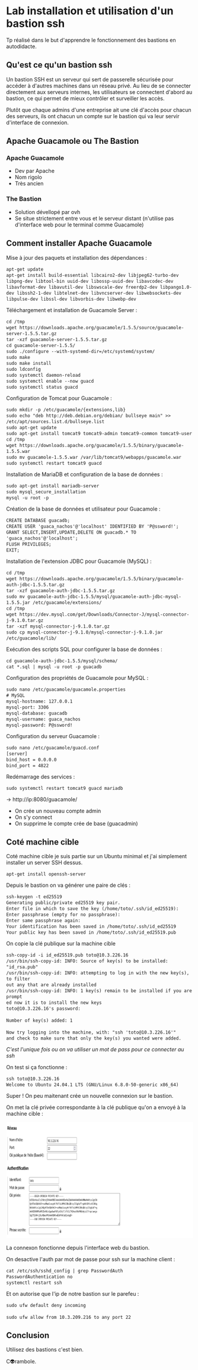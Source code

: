 # Lab installation et utilisation d'un bastion ssh
Tp réalisé dans le but d'apprendre le fonctionnement des bastions en autodidacte. 

## Qu'est ce qu'un bastion ssh
Un bastion SSH est un serveur qui sert de passerelle sécurisée pour accéder à d'autres machines dans un réseau privé. Au lieu de se connecter directement aux serveurs internes, les utilisateurs se connectent d'abord au bastion, ce qui permet de mieux contrôler et surveiller les accès.

Plutôt que chaque admins d'une entreprise ait une clé d'accès pour chacun des serveurs, ils ont chacun un compte sur le bastion qui va leur servir d'interface de connexion.

## Apache Guacamole ou The Bastion

### Apache Guacamole
- Dev par Apache
- Nom rigolo
- Très ancien

### The Bastion
- Solution dévellopé par ovh
- Se situe strictement entre vous et le serveur distant (n'utilise pas d'interface web pour le terminal comme Guacamole)

## Comment installer Apache Guacamole
Mise à jour des paquets et installation des dépendances :
```
apt-get update
apt-get install build-essential libcairo2-dev libjpeg62-turbo-dev libpng-dev libtool-bin uuid-dev libossp-uuid-dev libavcodec-dev libavformat-dev libavutil-dev libswscale-dev freerdp2-dev libpango1.0-dev libssh2-1-dev libtelnet-dev libvncserver-dev libwebsockets-dev libpulse-dev libssl-dev libvorbis-dev libwebp-dev
```

Téléchargement et installation de Guacamole Server :
```
cd /tmp
wget https://downloads.apache.org/guacamole/1.5.5/source/guacamole-server-1.5.5.tar.gz
tar -xzf guacamole-server-1.5.5.tar.gz
cd guacamole-server-1.5.5/
sudo ./configure --with-systemd-dir=/etc/systemd/system/
sudo make
sudo make install
sudo ldconfig
sudo systemctl daemon-reload
sudo systemctl enable --now guacd
sudo systemctl status guacd
```

Configuration de Tomcat pour Guacamole :
```
sudo mkdir -p /etc/guacamole/{extensions,lib}
sudo echo "deb http://deb.debian.org/debian/ bullseye main" >> /etc/apt/sources.list.d/bullseye.list
sudo apt-get update
sudo apt-get install tomcat9 tomcat9-admin tomcat9-common tomcat9-user
cd /tmp
wget https://downloads.apache.org/guacamole/1.5.5/binary/guacamole-1.5.5.war
sudo mv guacamole-1.5.5.war /var/lib/tomcat9/webapps/guacamole.war
sudo systemctl restart tomcat9 guacd
```

Installation de MariaDB et configuration de la base de données :
```
sudo apt-get install mariadb-server
sudo mysql_secure_installation
mysql -u root -p
```

Création de la base de données et utilisateur pour Guacamole :
```
CREATE DATABASE guacadb;
CREATE USER 'guaca_nachos'@'localhost' IDENTIFIED BY 'P@ssword!';
GRANT SELECT,INSERT,UPDATE,DELETE ON guacadb.* TO 'guaca_nachos'@'localhost';
FLUSH PRIVILEGES;
EXIT;
```

Installation de l'extension JDBC pour Guacamole (MySQL) :
```
cd /tmp
wget https://downloads.apache.org/guacamole/1.5.5/binary/guacamole-auth-jdbc-1.5.5.tar.gz
tar -xzf guacamole-auth-jdbc-1.5.5.tar.gz
sudo mv guacamole-auth-jdbc-1.5.5/mysql/guacamole-auth-jdbc-mysql-1.5.5.jar /etc/guacamole/extensions/
cd /tmp
wget https://dev.mysql.com/get/Downloads/Connector-J/mysql-connector-j-9.1.0.tar.gz
tar -xzf mysql-connector-j-9.1.0.tar.gz
sudo cp mysql-connector-j-9.1.0/mysql-connector-j-9.1.0.jar /etc/guacamole/lib/
```

Exécution des scripts SQL pour configurer la base de données :
```
cd guacamole-auth-jdbc-1.5.5/mysql/schema/
cat *.sql | mysql -u root -p guacadb
```

Configuration des propriétés de Guacamole pour MySQL :
```
sudo nano /etc/guacamole/guacamole.properties
# MySQL
mysql-hostname: 127.0.0.1
mysql-port: 3306
mysql-database: guacadb
mysql-username: guaca_nachos
mysql-password: P@ssword!
```

Configuration du serveur Guacamole :
```
sudo nano /etc/guacamole/guacd.conf
[server] 
bind_host = 0.0.0.0
bind_port = 4822
```

Redémarrage des services :
```
sudo systemctl restart tomcat9 guacd mariadb
```

-> http://ip:8080/guacamole/

- On crée un nouveau compte admin
- On s'y connect
- On supprime le compte crée de base (guacadmin)

## Coté machine cible
Coté machine cible je suis partie sur un Ubuntu minimal et j'ai simplement installer un server SSH dessus.

```
apt-get install openssh-server
```

Depuis le bastion on va générer une paire de clés :
```
ssh-keygen -t ed25519
Generating public/private ed25519 key pair.
Enter file in which to save the key (/home/toto/.ssh/id_ed25519):
Enter passphrase (empty for no passphrase):
Enter same passphrase again:
Your identification has been saved in /home/toto/.ssh/id_ed25519
Your public key has been saved in /home/toto/.ssh/id_ed25519.pub
```

On copie la clé publique sur la machine cible
```
ssh-copy-id -i id_ed25519.pub toto@10.3.226.16
/usr/bin/ssh-copy-id: INFO: Source of key(s) to be installed: "id_rsa.pub"
/usr/bin/ssh-copy-id: INFO: attempting to log in with the new key(s), to filter
out any that are already installed
/usr/bin/ssh-copy-id: INFO: 1 key(s) remain to be installed if you are prompt
ed now it is to install the new keys
toto@10.3.226.16's password:

Number of key(s) added: 1

Now try logging into the machine, with: "ssh 'toto@10.3.226.16'"
and check to make sure that only the key(s) you wanted were added.
```
*C'est l'unique fois ou on va utiliser un mot de pass pour ce connecter au ssh*

On test si ça fonctionne :
```
ssh toto@10.3.226.16
Welcome to Ubuntu 24.04.1 LTS (GNU/Linux 6.8.0-50-generic x86_64)
```

Super ! On peu maitenant crée un nouvelle connexion sur le bastion.

On met la clé privée correspondante à la clé publique qu'on a envoyé à la machine cible :

![alt text](parametre_connexion.png "Parametre de connexion")

La connexon fonctionne depuis l'interface web du bastion.

On desactive l'auth par mot de passe pour ssh sur la machine client :
```
cat /etc/ssh/sshd_config | grep PasswordAuth
PasswordAuthentication no
systemctl restart ssh
```

Et on autorise que l'ip de notre bastion sur le parefeu :
```
sudo ufw default deny incoming

sudo ufw allow from 10.3.209.216 to any port 22
```

## Conclusion
Utilisez des bastions c'est bien.

C👽rambole.